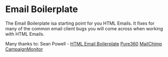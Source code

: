 Email Boilerplate
===

The Email Boilerplate isa starting point for you HTML Emails. It fixes for many of the common email client bugs you will come across when working with HTML Emails.

Many thanks to:
Sean Powell - [HTML Email Boilerplate](http://htmlemailboilerplate.com/)
[Pure360](http://www.pure360.com/)
[MailChimp](http://mailchimp.com/)
[CampaignMonitor](http://www.campaignmonitor.com/)
